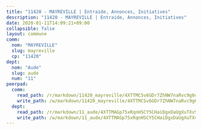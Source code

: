 ```yaml
---
title: "11420 - MAYREVILLE | Entraide, Annonces, Initiatives"
description: "11420 - MAYREVILLE | Entraide, Annonces, Initiatives"
date: 2020-01-11T14:09:21+09:00
collapsible: false
layout: commune
comm:
  nom: "MAYREVILLE"
  slug: mayreville
  cp: "11420"
dept:
  nom: "Aude"
  slug: aude
  num: "11"
peerpad:
  comm:
    read_path: /r/markdown/11420_mayreville/4XTTMCSv6GDr7ZhNW7naRvc9g6dUTJPFXEVaQFhzTAzsmSRtQ
    write_path: /w/markdown/11420_mayreville/4XTTMCSv6GDr7ZhNW7naRvc9g6dUTJPFXEVaQFhzTAzsmSRtQ-K3TgUKYKU6WA51VJhvmPp3f45XxaueuFAPVJ6Fb1J4iNgv6R4p256L1rxUtC7FQgyFFSkrUMRrwuikCStM2XfLt9esvYNVtCZXbKEFG7YvseyVFWyUE7Xip1qFaRTT1GhAoxbBC8
  dept:
    read_path: /r/markdown/11_aude/4XTTMAGp75xRqnHSCY5CHaiDgxDaUgXuTXvSZDHnY1JdjJiUk
    write_path: /w/markdown/11_aude/4XTTMAGp75xRqnHSCY5CHaiDgxDaUgXuTXvSZDHnY1JdjJiUk-K3TgUenjCPDfs1W21bst2JvrPDW324QBfMvPid11puzXxXGQEeNw9p4QtfnUhSn4LYSwR6UDBQmdr3wFq2CDRGqNz2QynSm58zgCpz2PKP6Y24UTpxW22MudfeZ339ZPKnHm6XTr
---
```


